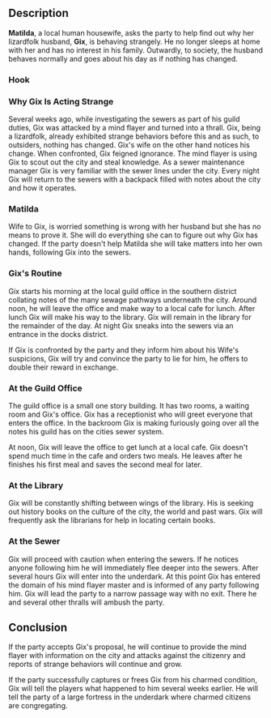 ## Description
**Matilda**, a local human housewife, asks the party to help find out why her lizardfolk husband, **Gix**, is behaving strangely. He no longer sleeps at home with her and has no interest in his family. Outwardly, to society, the husband behaves normally and goes about his day as if nothing has changed.

### Hook

### Why Gix Is Acting Strange
Several weeks ago, while investigating the sewers as part of his guild duties, Gix was attacked by a mind flayer and turned into a thrall. Gix, being a lizardfolk, already exhibited strange behaviors before this and as such, to outsiders, nothing has changed. Gix's wife on the other hand notices his change. When confronted, Gix feigned ignorance. The mind flayer is using Gix to scout out the city and steal knowledge. As a sewer maintenance manager Gix is very familiar with the sewer lines under the city. Every night Gix will return to the sewers with a backpack filled with notes about the city and how it operates. 

### Matilda
Wife to Gix, is worried something is wrong with her husband but she has no means to prove it. She will do everything she can to figure out why Gix has changed. If the party doesn't help Matilda she will take matters into her own hands, following Gix into the sewers.

### Gix's Routine
Gix starts his morning at the local guild office in the southern district collating notes of the many sewage pathways underneath the city. Around noon, he will leave the office and make way to a local cafe for lunch. After lunch Gix will make his way to the library. Gix will remain in the library for the remainder of the day. At night Gix sneaks into the sewers via an entrance in the docks district.

If Gix is confronted by the party and they inform him about his Wife's suspicions, Gix will try and convince the party to lie for him, he offers to double their reward in exchange.

### At the Guild Office
The guild office is a small one story building. It has two rooms, a waiting room and Gix's office. Gix has a receptionist who will greet everyone that enters the office. In the backroom Gix is making furiously going over all the notes his guild has on the cities sewer system.

At noon, Gix will leave the office to get lunch at a local cafe. Gix doesn't spend much time in the cafe and orders two meals. He leaves after he finishes his first meal and saves the second meal for later.

### At the Library
Gix will be constantly shifting between wings of the library. His is seeking out history books on the culture of the city, the world and past wars. Gix will frequently ask the librarians for help in locating certain books.

### At the Sewer
Gix will proceed with caution when entering the sewers. If he notices anyone following him he will immediately flee deeper into the sewers. After several hours Gix will enter into the underdark. At this point Gix has entered the domain of his mind flayer master and is informed of any party following him. Gix will lead the party to a narrow passage way with no exit. There he and several other thralls will ambush the party.

## Conclusion
If the party accepts Gix's proposal, he will continue to provide the mind flayer with information on the city and attacks against the citizenry and reports of strange behaviors will continue and grow.

If the party successfully captures or frees Gix from his charmed condition, Gix will tell the players what happened to him several weeks earlier. He will tell the party of a large fortress in the underdark where charmed citizens are congregating.